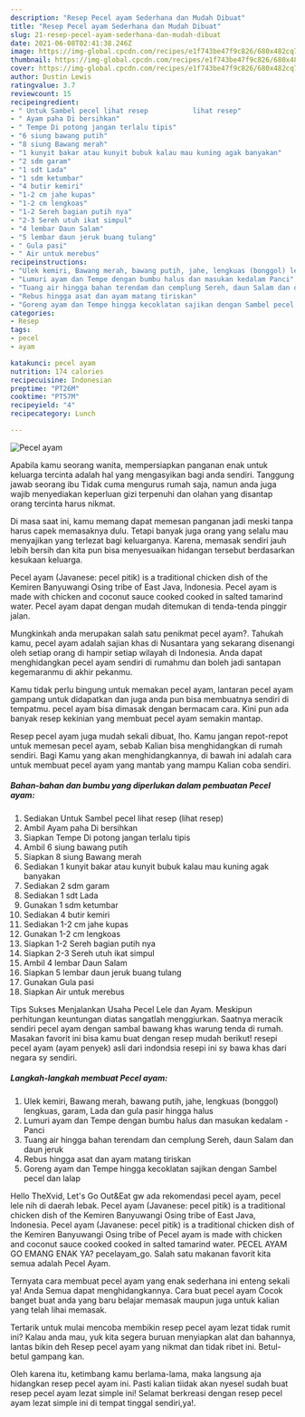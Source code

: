 ```yaml
---
description: "Resep Pecel ayam Sederhana dan Mudah Dibuat"
title: "Resep Pecel ayam Sederhana dan Mudah Dibuat"
slug: 21-resep-pecel-ayam-sederhana-dan-mudah-dibuat
date: 2021-06-08T02:41:38.246Z
image: https://img-global.cpcdn.com/recipes/e1f743be47f9c826/680x482cq70/pecel-ayam-foto-resep-utama.jpg
thumbnail: https://img-global.cpcdn.com/recipes/e1f743be47f9c826/680x482cq70/pecel-ayam-foto-resep-utama.jpg
cover: https://img-global.cpcdn.com/recipes/e1f743be47f9c826/680x482cq70/pecel-ayam-foto-resep-utama.jpg
author: Dustin Lewis
ratingvalue: 3.7
reviewcount: 15
recipeingredient:
- " Untuk Sambel pecel lihat resep           lihat resep"
- " Ayam paha Di bersihkan"
- " Tempe Di potong jangan terlalu tipis"
- "6 siung bawang putih"
- "8 siung Bawang merah"
- "1 kunyit bakar atau kunyit bubuk kalau mau kuning agak banyakan"
- "2 sdm garam"
- "1 sdt Lada"
- "1 sdm ketumbar"
- "4 butir kemiri"
- "1-2 cm jahe kupas"
- "1-2 cm lengkoas"
- "1-2 Sereh bagian putih nya"
- "2-3 Sereh utuh ikat simpul"
- "4 lembar Daun Salam"
- "5 lembar daun jeruk buang tulang"
- " Gula pasi"
- " Air untuk merebus"
recipeinstructions:
- "Ulek kemiri, Bawang merah, bawang putih, jahe, lengkuas (bonggol) lengkuas, garam, Lada dan gula pasir hingga halus"
- "Lumuri ayam dan Tempe dengan bumbu halus dan masukan kedalam Panci"
- "Tuang air hingga bahan terendam dan cemplung Sereh, daun Salam dan daun jeruk"
- "Rebus hingga asat dan ayam matang tiriskan"
- "Goreng ayam dan Tempe hingga kecoklatan sajikan dengan Sambel pecel dan lalap"
categories:
- Resep
tags:
- pecel
- ayam

katakunci: pecel ayam 
nutrition: 174 calories
recipecuisine: Indonesian
preptime: "PT26M"
cooktime: "PT57M"
recipeyield: "4"
recipecategory: Lunch

---
```



![Pecel ayam](https://img-global.cpcdn.com/recipes/e1f743be47f9c826/680x482cq70/pecel-ayam-foto-resep-utama.jpg)

Apabila kamu seorang wanita, mempersiapkan panganan enak untuk keluarga tercinta adalah hal yang mengasyikan bagi anda sendiri. Tanggung jawab seorang ibu Tidak cuma mengurus rumah saja, namun anda juga wajib menyediakan keperluan gizi terpenuhi dan olahan yang disantap orang tercinta harus nikmat.

Di masa  saat ini, kamu memang dapat memesan panganan jadi meski tanpa harus capek memasaknya dulu. Tetapi banyak juga orang yang selalu mau menyajikan yang terlezat bagi keluarganya. Karena, memasak sendiri jauh lebih bersih dan kita pun bisa menyesuaikan hidangan tersebut berdasarkan kesukaan keluarga. 

Pecel ayam (Javanese: pecel pitik) is a traditional chicken dish of the Kemiren Banyuwangi Osing tribe of East Java, Indonesia. Pecel ayam is made with chicken and coconut sauce cooked cooked in salted tamarind water. Pecel ayam dapat dengan mudah ditemukan di tenda-tenda pinggir jalan.

Mungkinkah anda merupakan salah satu penikmat pecel ayam?. Tahukah kamu, pecel ayam adalah sajian khas di Nusantara yang sekarang disenangi oleh setiap orang di hampir setiap wilayah di Indonesia. Anda dapat menghidangkan pecel ayam sendiri di rumahmu dan boleh jadi santapan kegemaranmu di akhir pekanmu.

Kamu tidak perlu bingung untuk memakan pecel ayam, lantaran pecel ayam gampang untuk didapatkan dan juga anda pun bisa membuatnya sendiri di tempatmu. pecel ayam bisa dimasak dengan bermacam cara. Kini pun ada banyak resep kekinian yang membuat pecel ayam semakin mantap.

Resep pecel ayam juga mudah sekali dibuat, lho. Kamu jangan repot-repot untuk memesan pecel ayam, sebab Kalian bisa menghidangkan di rumah sendiri. Bagi Kamu yang akan menghidangkannya, di bawah ini adalah cara untuk membuat pecel ayam yang mantab yang mampu Kalian coba sendiri.

<!--inarticleads1-->

##### Bahan-bahan dan bumbu yang diperlukan dalam pembuatan Pecel ayam:

1. Sediakan  Untuk Sambel pecel lihat resep           (lihat resep)
1. Ambil  Ayam paha Di bersihkan
1. Siapkan  Tempe Di potong jangan terlalu tipis
1. Ambil 6 siung bawang putih
1. Siapkan 8 siung Bawang merah
1. Sediakan 1 kunyit bakar atau kunyit bubuk kalau mau kuning agak banyakan
1. Sediakan 2 sdm garam
1. Sediakan 1 sdt Lada
1. Gunakan 1 sdm ketumbar
1. Sediakan 4 butir kemiri
1. Sediakan 1-2 cm jahe kupas
1. Gunakan 1-2 cm lengkoas
1. Siapkan 1-2 Sereh bagian putih nya
1. Siapkan 2-3 Sereh utuh ikat simpul
1. Ambil 4 lembar Daun Salam
1. Siapkan 5 lembar daun jeruk buang tulang
1. Gunakan  Gula pasi
1. Siapkan  Air untuk merebus


Tips Sukses Menjalankan Usaha Pecel Lele dan Ayam. Meskipun perhitungan keuntungan diatas sangatlah menggiurkan. Saatnya meracik sendiri pecel ayam dengan sambal bawang khas warung tenda di rumah. Masakan favorit ini bisa kamu buat dengan resep mudah berikut! resepi pecel ayam (ayam penyek) asli dari indondsia resepi ini sy bawa khas dari negara sy sendiri. 

<!--inarticleads2-->

##### Langkah-langkah membuat Pecel ayam:

1. Ulek kemiri, Bawang merah, bawang putih, jahe, lengkuas (bonggol) lengkuas, garam, Lada dan gula pasir hingga halus
1. Lumuri ayam dan Tempe dengan bumbu halus dan masukan kedalam - Panci
1. Tuang air hingga bahan terendam dan cemplung Sereh, daun Salam dan daun jeruk
1. Rebus hingga asat dan ayam matang tiriskan
1. Goreng ayam dan Tempe hingga kecoklatan sajikan dengan Sambel pecel dan lalap


Hello TheXvid, Let&#39;s Go Out&amp;Eat gw ada rekomendasi pecel ayam, pecel lele nih di daerah lebak. Pecel ayam (Javanese: pecel pitik) is a traditional chicken dish of the Kemiren Banyuwangi Osing tribe of East Java, Indonesia. Pecel ayam (Javanese: pecel pitik) is a traditional chicken dish of the Kemiren Banyuwangi Osing tribe of Pecel ayam is made with chicken and coconut sauce cooked cooked in salted tamarind water. PECEL AYAM GO EMANG ENAK YA? pecelayam_go. Salah satu makanan favorit kita semua adalah Pecel Ayam. 

Ternyata cara membuat pecel ayam yang enak sederhana ini enteng sekali ya! Anda Semua dapat menghidangkannya. Cara buat pecel ayam Cocok banget buat anda yang baru belajar memasak maupun juga untuk kalian yang telah lihai memasak.

Tertarik untuk mulai mencoba membikin resep pecel ayam lezat tidak rumit ini? Kalau anda mau, yuk kita segera buruan menyiapkan alat dan bahannya, lantas bikin deh Resep pecel ayam yang nikmat dan tidak ribet ini. Betul-betul gampang kan. 

Oleh karena itu, ketimbang kamu berlama-lama, maka langsung aja hidangkan resep pecel ayam ini. Pasti kalian tiidak akan nyesel sudah buat resep pecel ayam lezat simple ini! Selamat berkreasi dengan resep pecel ayam lezat simple ini di tempat tinggal sendiri,ya!.

